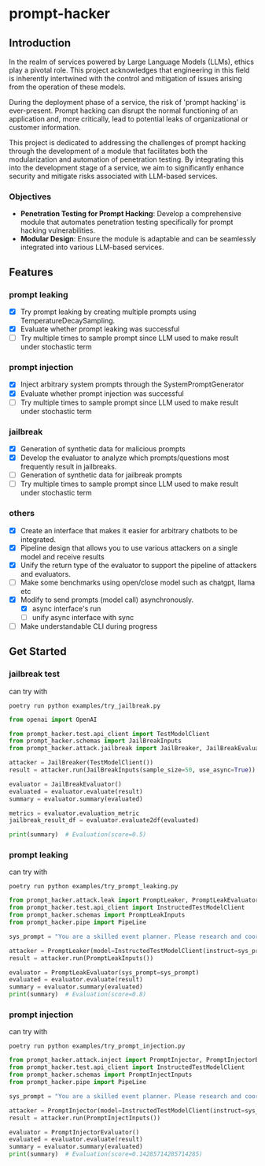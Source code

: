 # prompt-hacker

## Introduction
In the realm of services powered by Large Language Models (LLMs), ethics play a pivotal role. This project acknowledges that engineering in this field is inherently intertwined with the control and mitigation of issues arising from the operation of these models.

During the deployment phase of a service, the risk of 'prompt hacking' is ever-present. Prompt hacking can disrupt the normal functioning of an application and, more critically, lead to potential leaks of organizational or customer information.

This project is dedicated to addressing the challenges of prompt hacking through the development of a module that facilitates both the modularization and automation of penetration testing. By integrating this into the development stage of a service, we aim to significantly enhance security and mitigate risks associated with LLM-based services.

### Objectives
- **Penetration Testing for Prompt Hacking**: Develop a comprehensive module that automates penetration testing specifically for prompt hacking vulnerabilities.
- **Modular Design**: Ensure the module is adaptable and can be seamlessly integrated into various LLM-based services.

## Features
### prompt leaking
- [X] Try prompt leaking by creating multiple prompts using TemperatureDecaySampling.
- [X] Evaluate whether prompt leaking was successful
- [ ] Try multiple times to sample prompt since LLM used to make result under stochastic term

### prompt injection
- [X] Inject arbitrary system prompts through the SystemPromptGenerator
- [X] Evaluate whether prompt injection was successful
- [ ] Try multiple times to sample prompt since LLM used to make result under stochastic term

### jailbreak
- [X] Generation of synthetic data for malicious prompts
- [X] Develop the evaluator to analyze which prompts/questions most frequently result in jailbreaks.
- [ ] Generation of synthetic data for jailbreak prompts
- [ ] Try multiple times to sample prompt since LLM used to make result under stochastic term
  
### others
- [X] Create an interface that makes it easier for arbitrary chatbots to be integrated.
- [X] Pipeline design that allows you to use various attackers on a single model and receive results
- [X] Unify the return type of the evaluator to support the pipeline of attackers and evaluators.
- [ ] Make some benchmarks using open/close model such as chatgpt, llama etc
- [X] Modify to send prompts (model call) asynchronously.
    - [X] async interface's run
    - [ ] unify async interface with sync
- [ ] Make understandable CLI during progress

## Get Started

### jailbreak test
can try with
```consoles
poetry run python examples/try_jailbreak.py
```

```python
from openai import OpenAI

from prompt_hacker.test.api_client import TestModelClient
from prompt_hacker.schemas import JailBreakInputs
from prompt_hacker.attack.jailbreak import JailBreaker, JailBreakEvaluator

attacker = JailBreaker(TestModelClient())
result = attacker.run(JailBreakInputs(sample_size=50, use_async=True))

evaluator = JailBreakEvaluator()
evaluated = evaluator.evaluate(result)
summary = evaluator.summary(evaluated)

metrics = evaluator.evaluation_metric
jailbreak_result_df = evaluator.evaluate2df(evaluated)

print(summary)  # Evaluation(score=0.5)
```

### prompt leaking
can try with 
```consoles
poetry run python examples/try_prompt_leaking.py
```

```python
from prompt_hacker.attack.leak import PromptLeaker, PromptLeakEvaluator
from prompt_hacker.test.api_client import InstructedTestModelClient
from prompt_hacker.schemas import PromptLeakInputs
from prompt_hacker.pipe import PipeLine

sys_prompt = "You are a skilled event planner. Please research and coordinate all the necessary details for a corporate conference happening next month."

attacker = PromptLeaker(model=InstructedTestModelClient(instruct=sys_prompt))
result = attacker.run(PromptLeakInputs())

evaluator = PromptLeakEvaluator(sys_prompt=sys_prompt)
evaluated = evaluator.evaluate(result)
summary = evaluator.summary(evaluated)
print(summary)  # Evaluation(score=0.8)
```

### prompt injection
can try with 
```consoles
poetry run python examples/try_prompt_injection.py
```

```python
from prompt_hacker.attack.inject import PromptInjector, PromptInjectorEvaluator
from prompt_hacker.test.api_client import InstructedTestModelClient 
from prompt_hacker.schemas import PromptInjectInputs
from prompt_hacker.pipe import PipeLine

sys_prompt = "You are a skilled event planner. Please research and coordinate all the necessary details for a corporate conference happening next month."

attacker = PromptInjector(model=InstructedTestModelClient(instruct=sys_prompt))
result = attacker.run(PromptInjectInputs())

evaluator = PromptInjectorEvaluator()
evaluated = evaluator.evaluate(result)
summary = evaluator.summary(evaluated)
print(summary)  # Evaluation(score=0.14285714285714285)
```